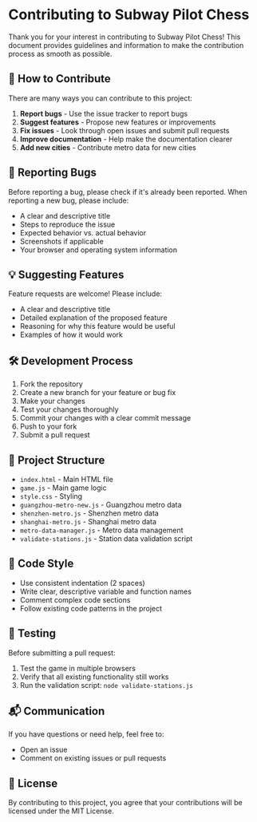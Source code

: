 # Contributing to Subway Pilot Chess

Thank you for your interest in contributing to Subway Pilot Chess! This document provides guidelines and information to make the contribution process as smooth as possible.

## 🤝 How to Contribute

There are many ways you can contribute to this project:

1. **Report bugs** - Use the issue tracker to report bugs
2. **Suggest features** - Propose new features or improvements
3. **Fix issues** - Look through open issues and submit pull requests
4. **Improve documentation** - Help make the documentation clearer
5. **Add new cities** - Contribute metro data for new cities

## 🐛 Reporting Bugs

Before reporting a bug, please check if it's already been reported. When reporting a new bug, please include:

- A clear and descriptive title
- Steps to reproduce the issue
- Expected behavior vs. actual behavior
- Screenshots if applicable
- Your browser and operating system information

## 💡 Suggesting Features

Feature requests are welcome! Please include:

- A clear and descriptive title
- Detailed explanation of the proposed feature
- Reasoning for why this feature would be useful
- Examples of how it would work

## 🛠 Development Process

1. Fork the repository
2. Create a new branch for your feature or bug fix
3. Make your changes
4. Test your changes thoroughly
5. Commit your changes with a clear commit message
6. Push to your fork
7. Submit a pull request

## 📁 Project Structure

- `index.html` - Main HTML file
- `game.js` - Main game logic
- `style.css` - Styling
- `guangzhou-metro-new.js` - Guangzhou metro data
- `shenzhen-metro.js` - Shenzhen metro data
- `shanghai-metro.js` - Shanghai metro data
- `metro-data-manager.js` - Metro data management
- `validate-stations.js` - Station data validation script

## 🎯 Code Style

- Use consistent indentation (2 spaces)
- Write clear, descriptive variable and function names
- Comment complex code sections
- Follow existing code patterns in the project

## 🧪 Testing

Before submitting a pull request:

1. Test the game in multiple browsers
2. Verify that all existing functionality still works
3. Run the validation script: `node validate-stations.js`

## 📬 Communication

If you have questions or need help, feel free to:

- Open an issue
- Comment on existing issues or pull requests

## 📄 License

By contributing to this project, you agree that your contributions will be licensed under the MIT License.